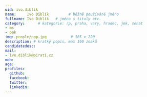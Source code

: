 ```yaml
---
uid: ivo.diblik
name:     Ivo Diblík         # běžně používáné jméno
fullname: Ivo Diblík   # jméno s tituly etc.
category:      # kategorie: rp, praha, vary, hradec, jmk, senat
- ms
- pak
img: people/ppp.jpg           # 165 x 220
description: # kratký popis, max 160 znaků
candidatedesc: 
mail:
- ivo.diblik@pirati.cz
mob: 
age: 
profiles:
  github: 
  facebook: 
  twitter:
  linkedin:
---
```


